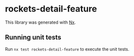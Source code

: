 # rockets-detail-feature

This library was generated with [Nx](https://nx.dev).

## Running unit tests

Run `nx test rockets-detail-feature` to execute the unit tests.
